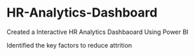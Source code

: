 # HR-Analytics-Dashboard

Created a Interactive HR Analytics Dashbaoard Using Power BI 

Identified the key factors to reduce attrition
